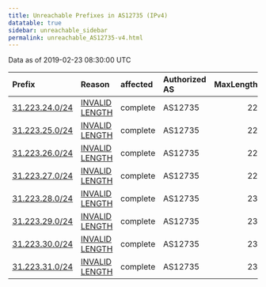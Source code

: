 ```yaml
---
title: Unreachable Prefixes in AS12735 (IPv4)
datatable: true
sidebar: unreachable_sidebar
permalink: unreachable_AS12735-v4.html
---
```


Data as of 2019-02-23 08:30:00 UTC


<div class="datatable-begin"></div>

| Prefix                                                 | Reason                                                                                                   | affected   | Authorized AS   |   MaxLength | Anchor                                         |   unreachable /24s |
|:-------------------------------------------------------|:---------------------------------------------------------------------------------------------------------|:-----------|:----------------|------------:|:-----------------------------------------------|-------------------:|
| [31.223.24.0/24](https://stat.ripe.net/31.223.24.0/24) | [INVALID LENGTH](https://rpki-validator.ripe.net/announcement-preview?asn=AS12735&prefix=31.223.24.0/24) | complete   | AS12735         |          22 | [RIPE](unreachable_RIPE_NCC_RPKI_Root-v4.html) |                  1 |
| [31.223.25.0/24](https://stat.ripe.net/31.223.25.0/24) | [INVALID LENGTH](https://rpki-validator.ripe.net/announcement-preview?asn=AS12735&prefix=31.223.25.0/24) | complete   | AS12735         |          22 | [RIPE](unreachable_RIPE_NCC_RPKI_Root-v4.html) |                  1 |
| [31.223.26.0/24](https://stat.ripe.net/31.223.26.0/24) | [INVALID LENGTH](https://rpki-validator.ripe.net/announcement-preview?asn=AS12735&prefix=31.223.26.0/24) | complete   | AS12735         |          22 | [RIPE](unreachable_RIPE_NCC_RPKI_Root-v4.html) |                  1 |
| [31.223.27.0/24](https://stat.ripe.net/31.223.27.0/24) | [INVALID LENGTH](https://rpki-validator.ripe.net/announcement-preview?asn=AS12735&prefix=31.223.27.0/24) | complete   | AS12735         |          22 | [RIPE](unreachable_RIPE_NCC_RPKI_Root-v4.html) |                  1 |
| [31.223.28.0/24](https://stat.ripe.net/31.223.28.0/24) | [INVALID LENGTH](https://rpki-validator.ripe.net/announcement-preview?asn=AS12735&prefix=31.223.28.0/24) | complete   | AS12735         |          23 | [RIPE](unreachable_RIPE_NCC_RPKI_Root-v4.html) |                  1 |
| [31.223.29.0/24](https://stat.ripe.net/31.223.29.0/24) | [INVALID LENGTH](https://rpki-validator.ripe.net/announcement-preview?asn=AS12735&prefix=31.223.29.0/24) | complete   | AS12735         |          23 | [RIPE](unreachable_RIPE_NCC_RPKI_Root-v4.html) |                  1 |
| [31.223.30.0/24](https://stat.ripe.net/31.223.30.0/24) | [INVALID LENGTH](https://rpki-validator.ripe.net/announcement-preview?asn=AS12735&prefix=31.223.30.0/24) | complete   | AS12735         |          23 | [RIPE](unreachable_RIPE_NCC_RPKI_Root-v4.html) |                  1 |
| [31.223.31.0/24](https://stat.ripe.net/31.223.31.0/24) | [INVALID LENGTH](https://rpki-validator.ripe.net/announcement-preview?asn=AS12735&prefix=31.223.31.0/24) | complete   | AS12735         |          23 | [RIPE](unreachable_RIPE_NCC_RPKI_Root-v4.html) |                  1 |

<div class="datatable-end"></div>
